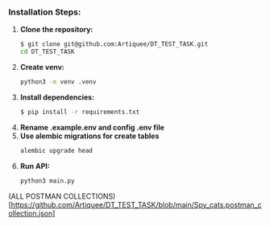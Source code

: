 ### Installation Steps:

1. **Clone the repository:**
   ```bash
   $ git clone git@github.com:Artiquee/DT_TEST_TASK.git
   cd DT_TEST_TASK
2. **Create venv:**
   ```bash
   python3 -m venv .venv
3. **Install dependencies:**
   ```bash
   $ pip install -r requirements.txt
4. **Rename .example.env and config .env file**
5. **Use alembic migrations for create tables**
   ```bash
   alembic upgrade head
6. **Run API:**
   ```bash
   python3 main.py


(ALL POSTMAN COLLECTIONS)[https://github.com/Artiquee/DT_TEST_TASK/blob/main/Spy_cats.postman_collection.json]
